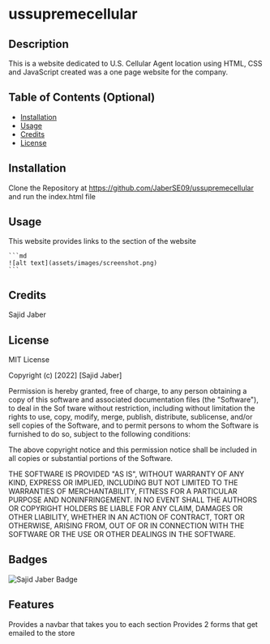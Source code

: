 # ussupremecellular

## Description

This is a website dedicated to U.S. Cellular Agent location using HTML, CSS and JavaScript  created was a one page website for the company. 

## Table of Contents (Optional)

- [Installation](#installation)
- [Usage](#usage)
- [Credits](#credits)
- [License](#license)

## Installation

Clone the Repository at https://github.com/JaberSE09/ussupremecellular and run the index.html file

## Usage

This website provides links to the section of the website 

    ```md
    ![alt text](assets/images/screenshot.png)
    ```

## Credits

Sajid Jaber

## License

MIT License

Copyright (c) [2022] [Sajid Jaber]

Permission is hereby granted, free of charge, to any person obtaining a copy
of this software and associated documentation files (the "Software"), to deal
in the Sof
tware without restriction, including without limitation the rights
to use, copy, modify, merge, publish, distribute, sublicense, and/or sell
copies of the Software, and to permit persons to whom the Software is
furnished to do so, subject to the following conditions:

The above copyright notice and this permission notice shall be included in all
copies or substantial portions of the Software.

THE SOFTWARE IS PROVIDED "AS IS", WITHOUT WARRANTY OF ANY KIND, EXPRESS OR
IMPLIED, INCLUDING BUT NOT LIMITED TO THE WARRANTIES OF MERCHANTABILITY,
FITNESS FOR A PARTICULAR PURPOSE AND NONINFRINGEMENT. IN NO EVENT SHALL THE
AUTHORS OR COPYRIGHT HOLDERS BE LIABLE FOR ANY CLAIM, DAMAGES OR OTHER
LIABILITY, WHETHER IN AN ACTION OF CONTRACT, TORT OR OTHERWISE, ARISING FROM,
OUT OF OR IN CONNECTION WITH THE SOFTWARE OR THE USE OR OTHER DEALINGS IN THE
SOFTWARE.

## Badges

![Sajid Jaber Badge](https://img.shields.io/badge/Sajid%20Jaber-Sajid%20Jaber-brightgreen)

## Features

Provides a navbar that takes you to each section
Provides 2 forms that get emailed to the store